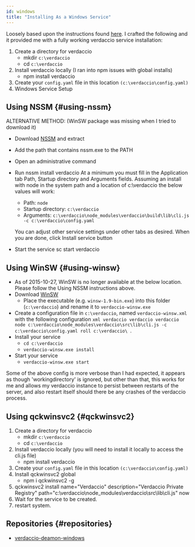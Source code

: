 ```yaml
---
id: windows
title: "Installing As a Windows Service"
---
```


Loosely based upon the instructions found [here](http://asysadmin.tumblr.com/post/32941224574/running-nginx-on-windows-as-a-service). I crafted the following and it provided me with a fully working verdaccio service installation:

1. Create a directory for verdaccio
    * mkdir `c:\verdaccio`
    * cd `c:\verdaccio`
2. Install verdaccio locally (I ran into npm issues with global installs)
    * npm install verdaccio
3. Create your `config.yaml` file in this location `(c:\verdaccio\config.yaml)`
4. Windows Service Setup

## Using NSSM {#using-nssm}

ALTERNATIVE METHOD: (WinSW package was missing when I tried to download it)

* Download [NSSM](https://www.nssm.cc/download/) and extract

* Add the path that contains nssm.exe to the PATH

* Open an administrative command

* Run nssm install verdaccio At a minimum you must fill in the Application tab Path,
Startup directory and Arguments fields. Assuming an install with node in the system path and a
location of c:\verdaccio the below values will work:
    * Path: `node`
    * Startup directory: `c:\verdaccio`
    * Arguments: `c:\verdaccio\node_modules\verdaccio\build\lib\cli.js -c c:\verdaccio\config.yaml`

    You can adjust other service settings under other tabs as desired. When you are done, click Install service button

 * Start the service sc start verdaccio

## Using WinSW {#using-winsw}

* As of 2015-10-27, WinSW is no longer available at the below location. Please follow the Using NSSM instructions above.
* Download [WinSW](http://repo.jenkins-ci.org/releases/com/sun/winsw/winsw/)
    * Place the executable (e.g. `winsw-1.9-bin.exe`) into this folder (`c:\verdaccio`) and rename it to `verdaccio-winsw.exe`
* Create a configuration file in `c:\verdaccio`, named `verdaccio-winsw.xml`
with the following configuration `xml verdaccio verdaccio verdaccio node c:\verdaccio\node_modules\verdaccio\src\lib\cli.js -c c:\verdaccio\config.yaml roll c:\verdaccio\ `.
* Install your service
    * `cd c:\verdaccio`
    * `verdaccio-winsw.exe install`
* Start your service
    * `verdaccio-winsw.exe start`

Some of the above config is more verbose than I had expected, it appears as though 'workingdirectory'
is ignored, but other than that, this works for me and allows my verdaccio instance to
persist between restarts of the server, and also restart itself should there be any crashes of the verdaccio process.

## Using qckwinsvc2 {#qckwinsvc2}

1. Create a directory for verdaccio
    * mkdir `c:\verdaccio`
    * cd `c:\verdaccio`
2. Install verdaccio locally (you will need to install it locally to access the cli.js file)
    * npm install verdaccio
3. Create your `config.yaml` file in this location `(c:\verdaccio\config.yaml)`
4. Install qckwinsvc2 global 
   * npm i qckwinsvc2 -g
5. qckwinsvc2 install name="Verdaccio" description="Verdaccio Private Registry" path="c:\verdaccio\node_modules\verdaccio\src\lib\cli.js" now
6. Wait for the service to be created.
7. restart system.

## Repositories {#repositories}

* [verdaccio-deamon-windows](https://github.com/davidenke/verdaccio-deamon-windows)
